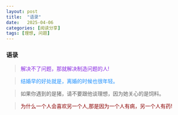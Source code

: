 ```yaml
---
layout: post
title:  "语录"
date:   2025-04-06
categories: [阅读分享]
tags: [理想, 问题]  
---
```


### 语录

>   <font color="#8a2be2"> 解决不了问题，那就解决制造问题的人!</font> 

>   <font color="#1e90ff"> 结婚早的好处就是，离婚的时候也很年轻。</font> 

>   <p class="rainbow-text"> 如果你遇到的是猪，请不要跟他谈理想，因为她关心的是饲料。</p>

>   <font color="#8b0000"> 为什么一个人会喜欢另一个人,那是因为一个人有病，另一个人有药!</font> 
